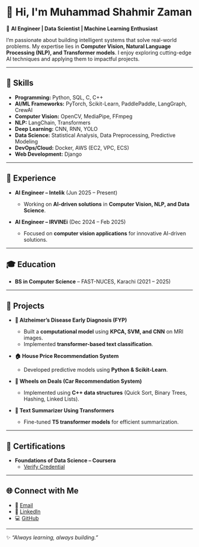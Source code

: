 # 👋 Hi, I'm Muhammad Shahmir Zaman  

🚀 **AI Engineer | Data Scientist | Machine Learning Enthusiast**  

I’m passionate about building intelligent systems that solve real-world problems. My expertise lies in **Computer Vision, Natural Language Processing (NLP), and Transformer models**. I enjoy exploring cutting-edge AI techniques and applying them to impactful projects.  

---

## 🔧 Skills  

- **Programming:** Python, SQL, C, C++  
- **AI/ML Frameworks:** PyTorch, Scikit-Learn, PaddlePaddle, LangGraph, CrewAI  
- **Computer Vision:** OpenCV, MediaPipe, FFmpeg  
- **NLP:** LangChain, Transformers  
- **Deep Learning:** CNN, RNN, YOLO  
- **Data Science:** Statistical Analysis, Data Preprocessing, Predictive Modeling  
- **DevOps/Cloud:** Docker, AWS (EC2, VPC, ECS)  
- **Web Development:** Django  

---

## 💼 Experience  

- **AI Engineer – Intelik** (Jun 2025 – Present)  
  - Working on **AI-driven solutions** in **Computer Vision, NLP, and Data Science**.  

- **AI Engineer – IRVINEi** (Dec 2024 – Feb 2025)  
  - Focused on **computer vision applications** for innovative AI-driven solutions.  

---

## 🎓 Education  

- **BS in Computer Science** – FAST-NUCES, Karachi (2021 – 2025)  

---

## 🚀 Projects  

- **🧠 Alzheimer’s Disease Early Diagnosis (FYP)**  
  - Built a **computational model** using **KPCA, SVM, and CNN** on MRI images.  
  - Implemented **transformer-based text classification**.  

- **🏠 House Price Recommendation System**  
  - Developed predictive models using **Python & Scikit-Learn**.  

- **🚗 Wheels on Deals (Car Recommendation System)**  
  - Implemented using **C++ data structures** (Quick Sort, Binary Trees, Hashing, Linked Lists).  

- **📖 Text Summarizer Using Transformers**  
  - Fine-tuned **T5 transformer models** for efficient summarization.  

---

## 📜 Certifications  

- **Foundations of Data Science – Coursera**  
  - [Verify Credential](https://coursera.org/verify/Q5KUFYT3FRZG)  

---

## 🌐 Connect with Me  

- 📧 [Email](mailto:shahmirmuhammad3@gmail.com)  
- 💼 [LinkedIn](https://www.linkedin.com/in/muhammad-shahmir-zaman-13185522b)  
- 💻 [GitHub](https://github.com/muhammadshahmirzaman)  

---

✨ *“Always learning, always building.”*  

